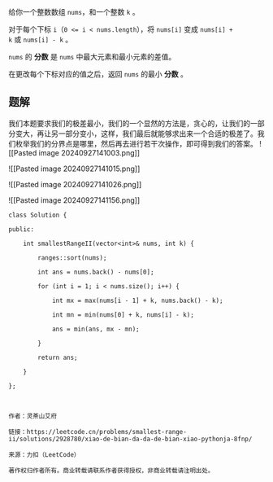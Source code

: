 给你一个整数数组 `nums`，和一个整数 `k` 。

对于每个下标 `i`（`0 <= i < nums.length`），将 `nums[i]` 变成 `nums[i] + k` 或 `nums[i] - k` 。

`nums` 的 **分数** 是 `nums` 中最大元素和最小元素的差值。

在更改每个下标对应的值之后，返回 `nums` 的最小 **分数** 。

## 题解
我们本题要求我们的极差最小，我们的一个显然的方法是，贪心的，让我们的一部分变大，再让另一部分变小，这样，我们最后就能够求出来一个合适的极差了。我们枚举我们的分界点是哪里，然后再去进行若干次操作，即可得到我们的答案。
![[Pasted image 20240927141003.png]]

![[Pasted image 20240927141015.png]]

![[Pasted image 20240927141026.png]]

![[Pasted image 20240927141156.png]]

```
class Solution {

public:

    int smallestRangeII(vector<int>& nums, int k) {

        ranges::sort(nums);

        int ans = nums.back() - nums[0];

        for (int i = 1; i < nums.size(); i++) {

            int mx = max(nums[i - 1] + k, nums.back() - k);

            int mn = min(nums[0] + k, nums[i] - k);

            ans = min(ans, mx - mn);

        }

        return ans;

    }

};

  

作者：灵茶山艾府

链接：https://leetcode.cn/problems/smallest-range-ii/solutions/2928780/xiao-de-bian-da-da-de-bian-xiao-pythonja-8fnp/

来源：力扣（LeetCode）

著作权归作者所有。商业转载请联系作者获得授权，非商业转载请注明出处。
```